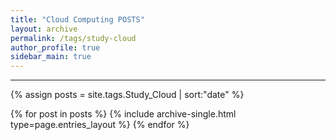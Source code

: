 ```yaml
---
title: "Cloud Computing POSTS"
layout: archive
permalink: /tags/study-cloud
author_profile: true
sidebar_main: true
---
```


---

{% assign posts = site.tags.Study_Cloud | sort:"date" %}

{% for post in posts %}
  {% include archive-single.html type=page.entries_layout %}
{% endfor %}
